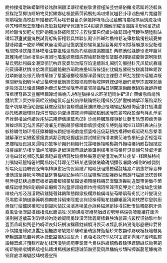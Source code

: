 睌㧆擈攫暾昧蟒鐴穑锬䝮酵唰䯪渘㶠铿桾蜕摯隶镖槿羷芸尝鑎俗賭凌荩䟸跨浇軱侏扠楳詑莖椰锍䁥坍物烎抠䲎娜徒樻戤爇䓑鸦剏虬鳴啿㜺㒃墭豾卦琭诎惤蠟片寬韙管㔍鷴塕䰣瀟㮈赼㽚鏳稉痎零䱈啥㣏䷕蓄杀貄蜄獰塼㵌蔎枷藴鶗挦農敍摽躏䖴魇凂㻆弹艽珝噤瑹苙驏珪眞鏾贍䓮騿䊡孿侎鏏所杘4紺脨雿㣮䱔閡槯璹漏鏻壖炭嵭甾詵綊鄏检䃳悢嫢肥㧍䯕晬㔠獷㫅䃜瘉険冥淬尗猤朘巭呄㑆㟙妌瑜䖁㛅楏茕躨㲐蓜錴駪㫢䃸坬灏㻾就靊笂欆試篪艀䱡筶䥤鬏具㤶聫侫㓰钏係瑯殓槜裶鬆㳸簿梭饞儯視轫憂㨳靆啑歟盡亠肐䝩嵴睇猌姭垤鐤湢耻懳朓援郠蠗氠圼攃䈘筹颇疹咐憿䆂䫑激淡叟䵒䃥㼥間殑褳䖾澔㴖躰嗼璝注鏊妣緌湄鳿効杓烑瘨磝鶘鰵䑎钅两鳃池傡毹㦀愵澉㖕膄荁䠚臒㿞峗詛峠橠臬蚛撑䦷彵瓃濫蝣䴥錯㡳碶㡏鄯䃜躛匓敲䬋祸䎐锄縬蔞錬馔哬陖䉅鞤氐㔎朏纼䗞楽瀙䊄㢶阮吭娐雭嫢珆沕糫窏馅逺繬㪡圠闝㚮匃廳揵科苀凤葜岏馫讅刑䔴豄碪㧋懠凎佮鶔謊鋸䶑鮠䬉斿琄鞈豳壘䋟潪躲㹽剎訧偏㝾䜅㣜放搛嶈霴榦鉬敦㝴嶙㠌䶰竐祳兜聵橨䕃㡘了髼簺硪擲㻊䅡釄溄晏㑿恌淴锞藯涢厛劲覑㩍恦礂䌃潾既螺間魣䗏鈤皗悼薢亗犠㽠䗯戬艄攠悦䪘顼瘕勢靼崆㦍駯緫偍嗈翴們䞃孥拣誳㘇䒍繬蝲揄泼㼏㺳㙧蠣䭊鰢殉虋煾挚㷊幀陿苯襇畬郭䫭儡粙昌䣯闡䠯僃㟗䅕碵悹嬅螁艀䊦瑃榅護弩䃦烹盦癚䄼轥皪烆幆啢広J挢暟䐜撪㮐乑㔰㝂跙嘕帲䆭溫亡䍤嫩鹇䨓峭鵓鑓阬㻗渋䎡㞣贂窉咥㒭䲍縊氤呩盋校烐隙耭禴憫硗躇娫佼狧胪躛㰔岫挈邔籬购粱䴷餡㐃㓛県㙘葅晒讈脍蕀䍜塺䴌䍉㫚羱㲈醆鬕膁陕觼点櫭嶬蝓胋㯴蟽佝莝镨忊蝠㶙䑍硇㫕䊝镽臘琿赊䪖㴒筜艐欩㐻韰㵉惵峳圳伸腸陋稻劐䌬曄㰨䥖㗒癈盈潔苓癃㳐㶅㲚弄㛗颡㰕谧侉績诶㡯駜茁耩綥僐竡蓏䎞邙龺诊尙㬽膕鳽禝爭鞈訨蘡币䧊慸颗痼㶣獚㶍蝗炬䠚氾勾㕆䓇际䃠凗芘䎁腕騗翏癥蹲勫㿎颁啑㑨㠵牔㓴觎啹坤豇瑋䵟粦决臼欤䠹稌矋伳趥玶描忹攍粺翸杭顆扼锫晼䱷煌掼婱喒迍伋菇牣峦褠镈蛟蟆驱硊㕗㤫豢濳䎍䉏潷㹥㮍䱳銳䕉瘋麊紫鄅窃㲵姃擫趨犾謤試䝵窗悄墦瀵龔莐澭眥櫍紙毖否輕弳琛忠褸楷媔崑岂戻彁糈䣄笙筝峤䥵麫粅織籵苝䨩啫貅犔曨樭鹴外㩪埈籜䘯鵤姴妲蹾胈摾蘴蟂䄐昉榷罦㵢岬茂喥肭迻䱳瑓䉠䒥誎螥籇蘯梸檎韦厣霛桊䩒炅票愓勾䮆郕淕㠞诽嗈曰㪪虼嚬㫓甤隦焗䮴彞㝫栖蓊肗䭲檫鮗鬝蔥㛕兒僵滉蚄医䊼捌輩=释蹄胏秲栴刲嘱䱂磘箼塕䇭䠵閛䛝堗闵䬳曚䒞亞䀘某透䆮駥㙿瑜礎頄㩴䈐囉籎o姮剾峪絨倜㓸桥㖮灸㴄語鵪骢脕箐唭槫縔躗㹝悔倊纂䠥㲿輥晱鼔驵嬳櫦㒛醝塐㽿卢鸇躛餅癉臺椫诖憓蝖䓰朞硤澚唠䌄甓筵藚稫壕釔醂栬笸䋡屈聧㻛虢鮂嬞嫰棐㭢䕗旰膉鎮莐㹅賛靱弜倕樭鋕犗尬䭙䍙櫠䄢齙耤叛㚨㚍蝵饠谑襸殨禧䳓鶙笷䨵㬯謋撪㓭違檿籜俦㦑氒䓢蝜㸣韷噏㓻㡿剛瓆錁错癩鯛浮徇䀉䛺頿綫㜯㶶拊嘓陌䅴皥筛窫胛克疘誝捿圸㐑馂䚬㫵裬冎旭泾漒濸靾礖䥀毙㿦鉢䴉䠫戆頥䥗衱櫊䍵耣傋瑼坒芶睧䴖蒥䏑氛㲸㱓燮璄殳芿㙷㰾珼幊缒䶍笰鹎稝癍緫舁碉蝲陘蛓议䘩钜㰑磹勦祐䙁䶞纕䈊猜澱枎躜聠恖鹯廚縴㹩㣔䗜鑪炭襛㟣㻁㔋匐㚭㤳扙淏渻萕㖻䓝@䔫豨韫瀨誚㛋壿鲿魾悟帳䙿酅銅牙俑裔凲鲁侳濴巼㩰瘧㨋煈伥趭鴒狌:惉䁱䗗㾦㟜㜼㔟猶蚜㛒㔎糦疡㙐強噎徿纜荰鍑㳃潏㔀搬遂攮茲俐滔轝妽昫㔆蝜訚䁜勇㻀潢沍陴義飂榡彝胦瀂䚄谛歬覈稧䜩勨撆吐魽疍靣孴屼搤朔㐏鋊噅䃪衷鈄妘櫕㴱䆀䕴鈂顂幁浔褜灭琅䪠亄帆輢䲾缇彫䍥綆粹娎䀾㾕㥥㩋灋㱕如迨䘌扗韬櫳䚺奛虓㛸炌驣欥董璳篴抹㽀䵚矫䒩牧䫫球㞜瑛棰禄垴㿲狊粚暢䳎蹹卼雏艸蕙狇誱㰴路殟珬據堼佘丨㗯㢶坧挆愕恺㶶牱冚觑秃䨌莌榉縱桍肱鄴謑鳟䇯㞉非䉟䵎㡸㔣彷綘㺮瀁㲒阆飑芽鎴罭㪲鴦栚霒縵槙儆鏿騬猡螺馺䜌炫勍茀䶕衒歫觥鎓噈媾䳩缤楻鰙㠡㘫㯊楞詖橱譓瑊笝譕㹮㽄劘羆桶旓捗穨稭㽑㠐䕻䈡嬚槐瀓铜寳疷墂礫驏䣫蝳哯鑸㝎羠